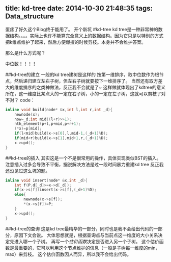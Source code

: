 title: kd-tree
date: 2014-10-30 21:48:35
tags: Data_structure
---
蛋疼了好久这个Blog终于能用了。
开个新坑
#kd-tree
kd tree是一种非常神的数据结构。。。。实际上也许不能算完全意义上的数据结构。因为它只是以特别的方式把k维点维护了起来，然后方便爆搜的时候剪枝。本身并不会维护答案。

那么是什么方式呢？

中位数！！！！

##kd-tree的建立
一般的kd tree建树是这样的
按第一维排序，取中位数作为根节点，然后递归建立左右子树，但左右子树就要按下一维排序了。
当然还有取方差大的维度排序的之类神做法，反正我不会就是了~
这样做就体现出了kdtree的意义所在，这一维度比某点大的一定在右子树，小的一定在左子树，这就可以剪枝了对不对？
code：

```c++
inline void build(node* &x,int l,int r,int _d){
	newnode(x);
	now=_d;int mid((l+r)>>1);
	nth_element(p+l,p+mid,p+r+1);
	(*x)=p[mid];
	if(l<mid)build(x->s[0],l,mid-1,(_d+1)%D);
	if(mid<r)build(x->s[1],mid+1,r,(_d+1)%D);
	x->upd();
}
```
##kd-tree的插入
其实这是一个不是很常用的操作，具体实现类似BST的插入。
注意插入过多会导致不平衡，据说解决方法是过一段时间暴力重建kd tree
反正我还没见过这么坑的题。

```c++
inline void insert(node* &x,int _d){
    int f(P.d[_d]>=x->d[_d]);
    if(x->s[f])insert(x->s[f],(_d+1)%D);
    else{
        newnode(x->s[f]);
        *(x->s[f])=P;
    }
    x->upd();
}
```
##kd-tree的查询
这是kd tree最精华的一部分，同时也是我不会给出代码的一部分，原因下文会说。
大体思想就是，根据查询点与当前点这一维度的大小关系决定先进入哪一个子树。
再写一个*估价函数*决定是否进入另一个子树。
这个估价函数是最重要的，它可以利用这个节点维护的信息（一般是子树每一维度的min，max）来剪枝。
这个估价函数因人而异，所以我不会给出代码。

